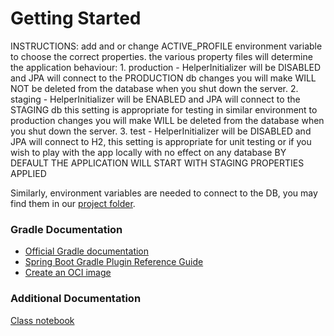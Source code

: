 # Getting Started
INSTRUCTIONS:
    add and or change ACTIVE_PROFILE environment variable to choose the correct properties.
    the various property files will determine the application behaviour:
    1. production - HelperInitializer will be DISABLED and JPA will connect to the PRODUCTION db
        changes you will make WILL NOT be deleted from the database when you shut down the server.
    2. staging - HelperInitializer will be ENABLED and JPA will connect to the STAGING db
        this setting is appropriate for testing in similar environment to production
        changes you will make WILL be deleted from the database when you shut down the server.
    3. test - HelperInitializer will be DISABLED and JPA will connect to H2,
        this setting is appropriate for unit testing
        or if you wish to play with the app locally with no effect on any database
    BY DEFAULT THE APPLICATION WILL START WITH STAGING PROPERTIES APPLIED

Similarly, environment variables are needed to connect to the DB, you may find them in our [project folder](https://drive.google.com/drive/folders/10RyL90qONrEUS2BbO4fNHSUQx6-8Dg6B?usp=share_link).

### Gradle Documentation
* [Official Gradle documentation](https://docs.gradle.org)
* [Spring Boot Gradle Plugin Reference Guide](https://docs.spring.io/spring-boot/docs/2.7.6/gradle-plugin/reference/html/)
* [Create an OCI image](https://docs.spring.io/spring-boot/docs/2.7.6/gradle-plugin/reference/html/#build-image)


### Additional Documentation
[Class notebook](https://afekacollege.sharepoint.com/:o:/r/sites/Integrative/SiteAssets/Integrative%20SW%20Engineering%20Notebook?d=wb89662193ef146c99db9c202ab01e3bd&csf=1&web=1&e=jwZq1u)


